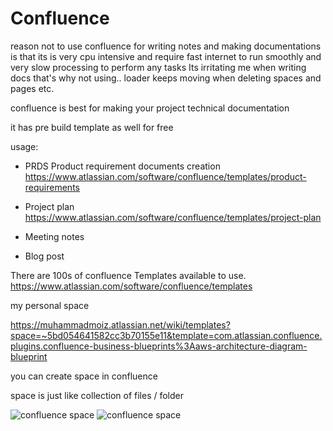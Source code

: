 # Confluence

reason not to use confluence for writing notes and making documentations is that its is very cpu intensive and require fast internet to run smoothly and very slow processing to perform any tasks Its irritating me when writing docs that's why not using.. loader keeps moving when deleting spaces and pages etc.

confluence is best for making your project technical documentation

it has pre build template as well for free

usage:

- PRDS Product requirement documents creation
  https://www.atlassian.com/software/confluence/templates/product-requirements

- Project plan
  https://www.atlassian.com/software/confluence/templates/project-plan

- Meeting notes

- Blog post

There are 100s of confluence Templates available to use.
https://www.atlassian.com/software/confluence/templates

my personal space

https://muhammadmoiz.atlassian.net/wiki/templates?space=~5bd054641582cc3b70155e11&template=com.atlassian.confluence.plugins.confluence-business-blueprints%3Aaws-architecture-diagram-blueprint

you can create space in confluence

space is just like collection of files / folder

![confluence space](https://s3-bucket-for-image-hosting.github.io/research-website-images-repo/assets/images/image105.png)
![confluence space](https://s3-bucket-for-image-hosting.github.io/research-website-images-repo/assets/images/image106.png)
